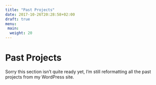 ```yaml
---
title: "Past Projects"
date: 2017-10-26T20:28:58+02:00
draft: true
menu:
 main:
  weight: 20
---
```


# Past Projects

Sorry this section isn’t quite ready yet, I’m still reformatting all the past projects from my WordPress site.